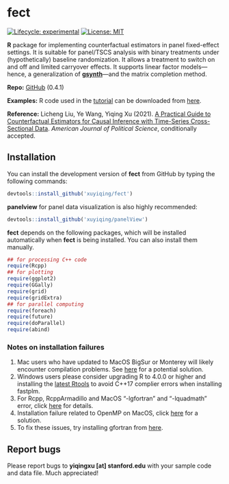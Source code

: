 
<!-- README.md is generated from README.Rmd. Please edit that file -->

# fect

<!-- badges: start -->

[![Lifecycle:
experimental](https://img.shields.io/badge/lifecycle-experimental-orange.svg)](https://www.tidyverse.org/lifecycle/#experimental)
[![License:
MIT](https://img.shields.io/badge/License-MIT-yellow.svg)](https://opensource.org/licenses/MIT)
<!-- badges: end -->

**R** package for implementing counterfactual estimators in panel
fixed-effect settings. It is suitable for panel/TSCS analysis with
binary treatments under (hypothetically) baseline randomization. It
allows a treatment to switch on and off and limited carryover effects.
It supports linear factor models—hence, a generalization of
[**gsynth**](https://yiqingxu.org/packages/gsynth/index.html)—and the
matrix completion method.

**Repo:** [GitHub](https://github.com/xuyiqing/fect) (0.4.1)

**Examples:** R code used in the
[tutorial](https://yiqingxu.org/packages/fect/articles/tutorial.html)
can be downloaded from [here](fect_examples.R).

**Reference:** Licheng Liu, Ye Wang, Yiqing Xu (2021). [A Practical
Guide to Counterfactual Estimators for Causal Inference with Time-Series
Cross-Sectional Data](https://papers.ssrn.com/abstract=3555463).
*American Journal of Political Science*, conditionally accepted.

## Installation

<!---
You can install **fect** directly from CRAN by typing the following command in the **R** console: 


```r
install.packages('fect', type = 'source')
```
--->

You can install the development version of **fect** from GitHub by
typing the following commands:

``` r
devtools::install_github('xuyiqing/fect')
```

**panelview** for panel data visualization is also highly recommended:

``` r
devtools::install_github('xuyiqing/panelView')
```

**fect** depends on the following packages, which will be installed
automatically when **fect** is being installed. You can also install
them manually.

``` r
## for processing C++ code
require(Rcpp) 
## for plotting
require(ggplot2)  
require(GGally) 
require(grid)
require(gridExtra)
## for parallel computing 
require(foreach)
require(future)  
require(doParallel) 
require(abind) 
```

### Notes on installation failures

1.  Mac users who have updated to MacOS BigSur or Monterey will likely
    encounter compilation problems. See
    [here](http://yiqingxu.org/public/BigSurError.pdf) for a potential
    solution.
2.  Windows users please consider upgrading R to 4.0.0 or higher and
    installing the [latest
    Rtools](https://cran.r-project.org/bin/windows/Rtools/) to avoid
    C++17 complier errors when installing fastplm.
3.  For Rcpp, RcppArmadillo and MacOS “-lgfortran” and “-lquadmath”
    error, click
    [here](http://thecoatlessprofessor.com/programming/rcpp-rcpparmadillo-and-os-x-mavericks-lgfortran-and-lquadmath-error/)
    for details.
4.  Installation failure related to OpenMP on MacOS, click
    [here](http://thecoatlessprofessor.com/programming/openmp-in-r-on-os-x/)
    for a solution.
5.  To fix these issues, try installing gfortran from
    [here](https://gcc.gnu.org/wiki/GFortranBinaries#MacOS%20clang4%20R%20Binaries%20from%20https://github.com/coatless/r-macos-clang).

## Report bugs

Please report bugs to **yiqingxu \[at\] stanford.edu** with your sample
code and data file. Much appreciated!
